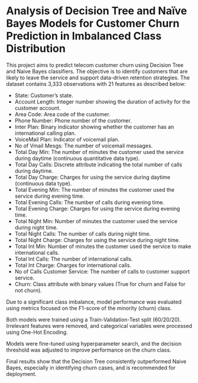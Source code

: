 # Analysis of Decision Tree and Naïve Bayes Models for Customer Churn Prediction in Imbalanced Class Distribution

This project aims to predict telecom customer churn using Decision Tree and Naive Bayes classifiers. The objective is to identify customers that are likely to leave the service and support data-driven retention strategies.
The dataset contains 3,333 observations with 21 features as described below:

- State: Customer’s state.
- Account Length: Integer number showing the duration of activity for the customer account.
- Area Code: Area code of the customer.
- Phone Number: Phone number of the customer.
- Inter Plan: Binary indicator showing whether the customer has an international calling plan.
- VoiceMail Plan: Indicator of voicemail plan.
- No of Vmail Mesgs: The number of voicemail messages.
- Total Day Min: The number of minutes the customer used the service during daytime (continuous quantitative data type).
- Total Day Calls: Discrete attribute indicating the total number of calls during daytime.
- Total Day Charge: Charges for using the service during daytime (continuous data type).
- Total Evening Min: The number of minutes the customer used the service during evening time.
- Total Evening Calls: The number of calls during evening time.
- Total Evening Charge: Charges for using the service during evening time.
- Total Night Min: Number of minutes the customer used the service during night time.
- Total Night Calls: The number of calls during night time.
- Total Night Charge: Charges for using the service during night time.
- Total Int Min: Number of minutes the customer used the service to make international calls.
- Total Int Calls: The number of international calls.
- Total Int Charge: Charges for international calls.
- No of Calls Customer Service: The number of calls to customer support service.
- Churn: Class attribute with binary values (True for churn and False for not churn).

Due to a significant class imbalance, model performance was evaluated using metrics focused on the F1-score of the minority (churn) class.

Both models were trained using a Train-Validation-Test split (60/20/20). Irrelevant features were removed, and categorical variables were processed using One-Hot Encoding.

Models were fine-tuned using hyperparameter search, and the decision threshold was adjusted to improve performance on the churn class.

Final results show that the Decision Tree consistently outperformed Naive Bayes, especially in identifying churn cases, and is recommended for deployment.
